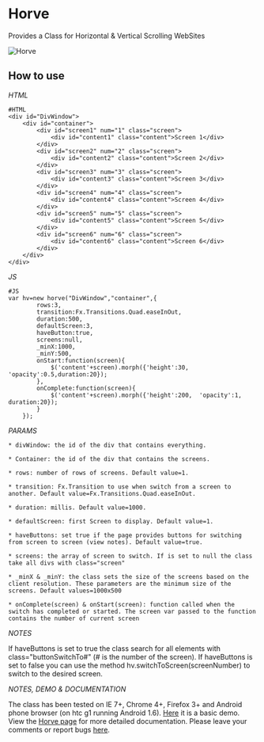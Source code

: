 Horve
==================

Provides a Class for Horizontal & Vertical Scrolling WebSites

![Horve](http://eqepa.com/wp-content/uploads/2010/02/horve-logo1-200x57.png)
 
How to use
----------

*HTML*

	#HTML
	<div id="DivWindow">
		<div id="container">
			<div id="screen1" num="1" class="screen">
				<div id="content1" class="content">Screen 1</div>
			</div>
			<div id="screen2" num="2" class="screen">
				<div id="content2" class="content">Screen 2</div>
			</div>
			<div id="screen3" num="3" class="screen">
				<div id="content3" class="content">Screen 3</div>
			</div>
			<div id="screen4" num="4" class="screen">
				<div id="content4" class="content">Screen 4</div>
			</div>
			<div id="screen5" num="5" class="screen">
				<div id="content5" class="content">Screen 5</div>
			</div>
			<div id="screen6" num="6" class="screen">
				<div id="content6" class="content">Screen 6</div>
			</div>
		</div>
	</div>

*JS*

	#JS
    var hv=new horve("DivWindow","container",{
			rows:3, 
			transition:Fx.Transitions.Quad.easeInOut,
			duration:500,
			defaultScreen:3,
			haveButton:true,
			screens:null,
			_minX:1000,
			_minY:500,
			onStart:function(screen){
				$('content'+screen).morph({'height':30, 'opacity':0.5,duration:20});
			},
			onComplete:function(screen){
				$('content'+screen).morph({'height':200,  'opacity':1, duration:20});
			}
		});


*PARAMS*

    * divWindow: the id of the div that contains everything.
	
    * Container: the id of the div that contains the screens.
	
    * rows: number of rows of screens. Default value=1.
	
    * transition: Fx.Transition to use when switch from a screen to another. Default value=Fx.Transitions.Quad.easeInOut.
	
    * duration: millis. Default value=1000.
	
    * defaultScreen: first Screen to display. Default value=1.
	
	* haveButtons: set true if the page provides buttons for switching from screen to screen (view notes). Default value=true.
	
	* screens: the array of screen to switch. If is set to null the class take all divs with class="screen"
	
	* _minX & _minY: the class sets the size of the screens based on the client resolution. These parameters are the minimum size of the screens. Default values=1000x500
	
	* onComplete(screen) & onStart(screen): function called when the switch has completed or started. The screen var passed to the function contains the number of current screen
	
	
*NOTES*

If haveButtons is set to true the class search for all elements with class="buttonSwitchTo#" (# is the number of the screen).
If haveButtons is set to false you can use the method hv.switchToScreen(screenNumber) to switch to the desired screen.

*NOTES, DEMO & DOCUMENTATION*

The class has been tested on IE 7+, Chrome 4+, Firefox 3+ and Android phone browser (on htc g1 running Android 1.6).
[Here](http://eqepa.com/Playground/Mootools/Horve/0.4plus/Example/demo.html) it is a basic demo.
View the [Horve page](http://eqepa.com/projects/mootools-plugins/horve-mootools-horizontal-vertical-scroll-websites/) for more detailed documentation.
Please leave your comments or report bugs [here](http://eqepa.com/blog/2010/04/horve-0-4-released/).